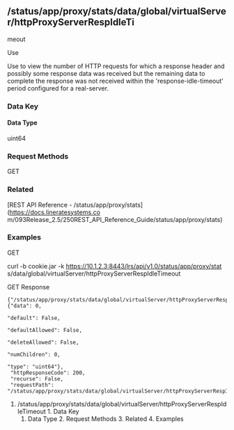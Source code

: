 ## /status/app/proxy/stats/data/global/virtualServer/httpProxyServerRespIdleTi
meout

Use

Use to view the number of HTTP requests for which a response header and
possibly some response data was received but the remaining data to complete
the response was not received within the 'response-idle-timeout' period
configured for a real-server.

### Data Key

#### Data Type

uint64

### Request Methods

GET

### Related

[REST API Reference - /status/app/proxy/stats](https://docs.lineratesystems.co
m/093Release_2.5/250REST_API_Reference_Guide/status/app/proxy/stats)

### Examples

GET

curl -b cookie.jar -k https://10.1.2.3:8443/lrs/api/v1.0/status/app/proxy/stat
s/data/global/virtualServer/httpProxyServerRespIdleTimeout

GET Response

    
    {"/status/app/proxy/stats/data/global/virtualServer/httpProxyServerRespIdleTimeout": {"data": 0,
                                                                                        "default": False,
                                                                                        "defaultAllowed": False,
                                                                                        "deleteAllowed": False,
                                                                                        "numChildren": 0,
                                                                                        "type": "uint64"},
     "httpResponseCode": 200,
     "recurse": False,
     "requestPath": "/status/app/proxy/stats/data/global/virtualServer/httpProxyServerRespIdleTimeout"}
    

  1. /status/app/proxy/stats/data/global/virtualServer/httpProxyServerRespIdleTimeout
    1. Data Key
      1. Data Type
    2. Request Methods
    3. Related
    4. Examples

